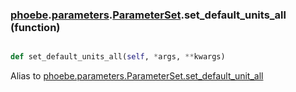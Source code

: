 ### [phoebe](phoebe.md).[parameters](phoebe.parameters.md).[ParameterSet](phoebe.parameters.ParameterSet.md).set_default_units_all (function)


```py

def set_default_units_all(self, *args, **kwargs)

```



Alias to [phoebe.parameters.ParameterSet.set_default_unit_all](phoebe.parameters.ParameterSet.set_default_unit_all.md)

